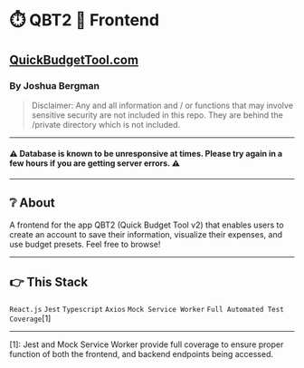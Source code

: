 # ⏱️ QBT2 💸 Frontend

## [QuickBudgetTool.com](https://quickbudgettool.com/)

### By Joshua Bergman

> Disclaimer: Any and all information and / or functions that may involve sensitive security are not included in this repo. They are behind the /private directory which is not included.

---

#### ⚠️ Database is known to be unresponsive at times. Please try again in a few hours if you are getting server errors. ⚠️

---

## ❔ About

A frontend for the app QBT2 (Quick Budget Tool v2) that enables users to create an account to save their information, visualize their expenses, and use budget presets. Feel free to browse!

---

## 👉 This Stack

`React.js` `Jest` `Typescript` `Axios` `Mock Service Worker` `Full Automated Test Coverage`[1]

---

[1]: Jest and Mock Service Worker provide full coverage to ensure proper function of both the frontend, and backend endpoints being accessed.
